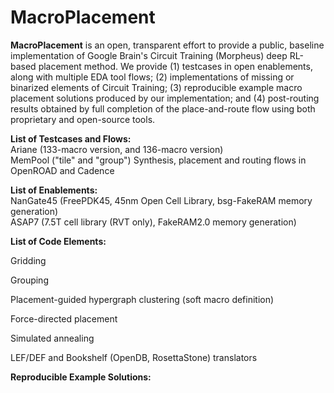 # MacroPlacement
**MacroPlacement** is an open, transparent effort to provide a public, baseline implementation of Google Brain's Circuit Training (Morpheus) deep RL-based placement method.  We provide (1) testcases in open enablements, along with multiple EDA tool flows; (2) implementations of missing or binarized elements of Circuit Training; (3) reproducible example macro placement solutions produced by our implementation; and (4) post-routing results obtained by full completion of the place-and-route flow using both proprietary and open-source tools.

**List of Testcases and Flows:**  
Ariane (133-macro version, and 136-macro version)  
MemPool ("tile" and "group")
Synthesis, placement and routing flows in OpenROAD and Cadence

**List of Enablements:**  
NanGate45 (FreePDK45, 45nm Open Cell Library, bsg-FakeRAM memory generation)  
ASAP7 (7.5T cell library (RVT only), FakeRAM2.0 memory generation)  
  
**List of Code Elements:**  

Gridding 

Grouping

Placement-guided hypergraph clustering (soft macro definition)

Force-directed placement  

Simulated annealing  

LEF/DEF and Bookshelf (OpenDB, RosettaStone) translators

**Reproducible Example Solutions:**  
